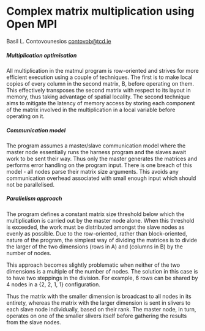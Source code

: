 # Complex matrix multiplication using Open MPI
Basil L. Contovounesios <contovob@tcd.ie>

##### Multiplication optimisation

All multiplication in the matmul program is row-oriented and strives for more
efficient execution using a couple of techniques. The first is to make local
copies of every column in the second matrix, B, before operating on them. This
effectively transposes the second matrix with respect to its layout in memory,
thus taking advantage of spatial locality. The second technique aims to mitigate
the latency of memory access by storing each component of the matrix involved in
the multiplication in a local variable before operating on it.

##### Communication model

The program assumes a master/slave communication model where the master node
essentially runs the harness program and the slaves await work to be sent their
way. Thus only the master generates the matrices and performs error handling on
the program input. There is one breach of this model - all nodes parse their
matrix size arguments. This avoids any communication overhead associated with
small enough input which should not be parallelised.

##### Parallelism approach

The program defines a constant matrix size threshold below which the
multiplication is carried out by the master node alone. When this threshold is
exceeded, the work must be distributed amongst the slave nodes as evenly as
possible. Due to the row-oriented, rather than block-oriented, nature of the
program, the simplest way of dividing the matrices is to divide the larger of
the two dimensions (rows in A) and (columns in B) by the number of nodes.

This approach becomes slightly problematic when neither of the two dimensions is
a multiple of the number of nodes. The solution in this case is to have two
steppings in the division. For example, 6 rows can be shared by 4 nodes in a
{2, 2, 1, 1} configuration.

Thus the matrix with the smaller dimension is broadcast to all nodes in its
entirety, whereas the matrix with the larger dimension is sent in slivers to
each slave node individually, based on their rank. The master node, in turn,
operates on one of the smaller slivers itself before gathering the results from
the slave nodes.
